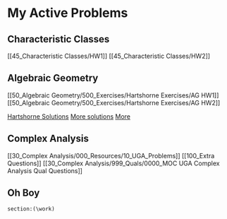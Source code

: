 # My Active Problems

## Characteristic Classes

[[45_Characteristic Classes/HW1]]
[[45_Characteristic Classes/HW2]]

## Algebraic Geometry

[[50_Algebraic Geometry/500_Exercises/Hartshorne Exercises/AG HW1]]
[[50_Algebraic Geometry/500_Exercises/Hartshorne Exercises/AG HW2]]

[Hartshorne Solutions](https://www.math.arizona.edu/~cais/CourseNotes/AlgGeom04/Hartshorne_Solutions.pdf)
[More solutions](https://sv.20file.org/up1/1431_0.pdf)
[More](https://github.com/Ngiap/Hartshorne-Solutions/blob/master/Hartshorne_Solution.pdf)

## Complex Analysis

[[30_Complex Analysis/000_Resources/10_UGA_Problems]]
[[100_Extra Questions]]
[[30_Complex Analysis/999_Quals/0000_MOC UGA Complex Analysis Qual Questions]]

## Oh Boy

```query
section:(\work)
```
